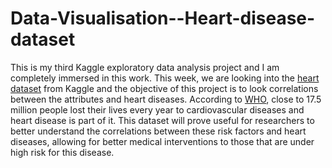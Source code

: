 # Data-Visualisation--Heart-disease-dataset

This is my third Kaggle exploratory data analysis project and I am completely immersed in this work. This week, we are looking into the [heart dataset](https://www.kaggle.com/volodymyrgavrysh/heart-disease) from Kaggle and the objective of this project is to look correlations between the attributes and heart diseases. According to [WHO](https://www.who.int/health-topics/cardiovascular-diseases/#tab=tab_1), close to 17.5 million people lost their lives every year to cardiovascular diseases and heart disease is part of it. This dataset will prove useful for researchers to better understand the correlations between these risk factors and heart diseases, allowing for better medical interventions to those that are under high risk for this disease.
